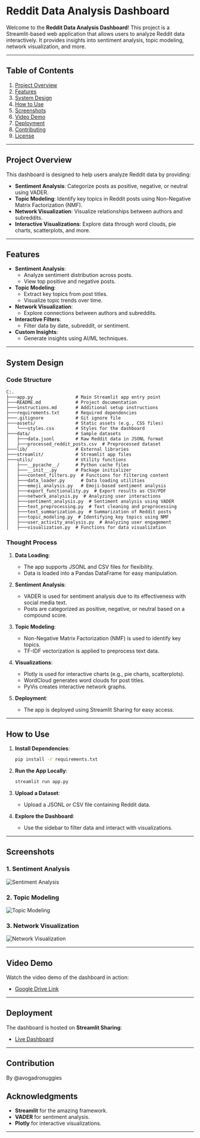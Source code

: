 # **Reddit Data Analysis Dashboard**

Welcome to the **Reddit Data Analysis Dashboard**! This project is a Streamlit-based web application that allows users to analyze Reddit data interactively. It provides insights into sentiment analysis, topic modeling, network visualization, and more.

---

## **Table of Contents**
1. [Project Overview](#project-overview)
2. [Features](#features)
3. [System Design](#system-design)
4. [How to Use](#how-to-use)
5. [Screenshots](#screenshots)
6. [Video Demo](#video-demo)
7. [Deployment](#deployment)
8. [Contributing](#contributing)
9. [License](#license)

---

## **Project Overview**
This dashboard is designed to help users analyze Reddit data by providing:
- **Sentiment Analysis**: Categorize posts as positive, negative, or neutral using VADER.
- **Topic Modeling**: Identify key topics in Reddit posts using Non-Negative Matrix Factorization (NMF).
- **Network Visualization**: Visualize relationships between authors and subreddits.
- **Interactive Visualizations**: Explore data through word clouds, pie charts, scatterplots, and more.

---

## **Features**
- **Sentiment Analysis**:
  - Analyze sentiment distribution across posts.
  - View top positive and negative posts.
- **Topic Modeling**:
  - Extract key topics from post titles.
  - Visualize topic trends over time.
- **Network Visualization**:
  - Explore connections between authors and subreddits.
- **Interactive Filters**:
  - Filter data by date, subreddit, or sentiment.
- **Custom Insights**:
  - Generate insights using AI/ML techniques.

---

## **System Design**
### **Code Structure**
```
C:.
├───app.py                # Main Streamlit app entry point
├───README.md             # Project documentation
├───instructions.md       # Additional setup instructions
├───requirements.txt      # Required dependencies
├───.gitignore            # Git ignore file
├───assets/               # Static assets (e.g., CSS files)
│   └───styles.css        # Styles for the dashboard
├───data/                 # Sample datasets
│   ├───data.jsonl        # Raw Reddit data in JSONL format
│   ├───processed_reddit_posts.csv  # Preprocessed dataset
├───lib/                  # External libraries
├───streamlit/            # Streamlit app files
├───utils/                # Utility functions
│   ├───__pycache__/      # Python cache files
│   ├───__init__.py       # Package initializer
│   ├───content_filters.py  # Functions for filtering content
│   ├───data_loader.py      # Data loading utilities
│   ├───emoji_analysis.py   # Emoji-based sentiment analysis
│   ├───export_functionality.py  # Export results as CSV/PDF
│   ├───network_analysis.py  # Analyzing user interactions
│   ├───sentiment_analysis.py  # Sentiment analysis using VADER
│   ├───text_preprocessing.py  # Text cleaning and preprocessing
│   ├───text_summarization.py  # Summarization of Reddit posts
│   ├───topic_modeling.py  # Identifying key topics using NMF
│   ├───user_activity_analysis.py  # Analyzing user engagement
│   ├───visualization.py  # Functions for data visualization

```

### **Thought Process**
1. **Data Loading**:
   - The app supports JSONL and CSV files for flexibility.
   - Data is loaded into a Pandas DataFrame for easy manipulation.

2. **Sentiment Analysis**:
   - VADER is used for sentiment analysis due to its effectiveness with social media text.
   - Posts are categorized as positive, negative, or neutral based on a compound score.

3. **Topic Modeling**:
   - Non-Negative Matrix Factorization (NMF) is used to identify key topics.
   - TF-IDF vectorization is applied to preprocess text data.

4. **Visualizations**:
   - Plotly is used for interactive charts (e.g., pie charts, scatterplots).
   - WordCloud generates word clouds for post titles.
   - PyVis creates interactive network graphs.

5. **Deployment**:
   - The app is deployed using Streamlit Sharing for easy access.

---

## **How to Use**
1. **Install Dependencies**:
   ```bash
   pip install -r requirements.txt
   ```

2. **Run the App Locally**:
   ```bash
   streamlit run app.py
   ```

3. **Upload a Dataset**:
   - Upload a JSONL or CSV file containing Reddit data.

4. **Explore the Dashboard**:
   - Use the sidebar to filter data and interact with visualizations.

---

## **Screenshots**
### **1. Sentiment Analysis**
![Sentiment Analysis]()

### **2. Topic Modeling**
![Topic Modeling](/assets/topic_modeling.png)

### **3. Network Visualization**
![Network Visualization](/assets/network_visualization.png)

---

## **Video Demo**
Watch the video demo of the dashboard in action:
- [Google Drive Link](https://drive.google.com/uc?id=1GX7q219C-tMwoMTgF-IY5NQyEIZTH_cp&export=download)

---

## **Deployment**
The dashboard is hosted on **Streamlit Sharing**:
- [Live Dashboard](https://researchdashbored.streamlit.app)

---

## **Contribution**
By @avogadronuggies



## **Acknowledgments**
- **Streamlit** for the amazing framework.
- **VADER** for sentiment analysis.
- **Plotly** for interactive visualizations.

---
